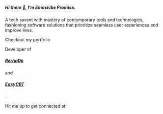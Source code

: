 <h5>Hi there 👋, I'm Emosivbe Promise.</h5>

<p>A tech savant with mastery of contemporary tools and technologies, fashioning software solutions that prioritize seamless user experiences and improve lives.</p>
<p>Checkout my portfolio <a href='https://emosivbepromise.vercel.app/'></a></p>

<div>Developer of  <a href='https://rerhadp.vercel.app/'><h5>RerhaDp</h5></a>and <a href='https://easycbt.vercel.app/'><h5>EasyCBT</h5></a></div>.
<p>Hit me up to get connected at <a href='promiseejiro43@gmail.com'></a></p> 
